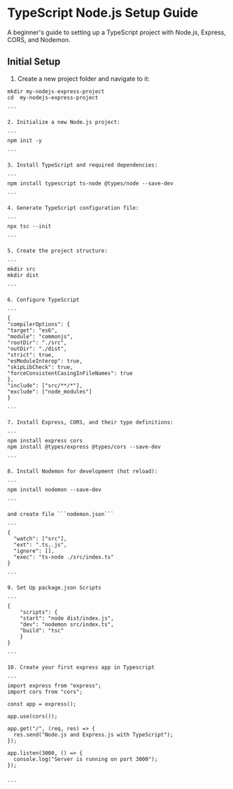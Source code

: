 # TypeScript Node.js Setup Guide

A beginner's guide to setting up a TypeScript project with Node.js, Express, CORS, and Nodemon.

## Initial Setup

1. Create a new project folder and navigate to it:

````
mkdir my-nodejs-express-project
cd  my-nodejs-express-project

```

2. Initialize a new Node.js project:

```
npm init -y

```

3. Install TypeScript and required dependencies:

```
npm install typescript ts-node @types/node --save-dev

```

4. Generate TypeScript configuration file:

```
npx tsc --init

```

5. Create the project structure:

```
mkdir src
mkdir dist

```

6. Configure TypeScript

```
{
"compilerOptions": {
"target": "es6",
"module": "commonjs",
"rootDir": "./src",
"outDir": "./dist",
"strict": true,
"esModuleInterop": true,
"skipLibCheck": true,
"forceConsistentCasingInFileNames": true
},
"include": ["src/**/*"],
"exclude": ["node_modules"]
}

```

7. Install Express, CORS, and their type definitions:

```
npm install express cors
npm install @types/express @types/cors --save-dev

```

8. Install Nodemon for development (hot reload):

```
npm install nodemon --save-dev

```

and create file ```nodemon.json```

```
{
  "watch": ["src"],
  "ext": ".ts,.js",
  "ignore": [],
  "exec": "ts-node ./src/index.ts"
}

```

9. Set Up package.json Scripts

```
{
    "scripts": {
    "start": "node dist/index.js",
    "dev": "nodemon src/index.ts",
    "build": "tsc"
    }
}

```

10. Create your first express app in Typescript

```
import express from "express";
import cors from "cors";

const app = express();

app.use(cors());

app.get("/", (req, res) => {
  res.send("Node.js and Express.js with TypeScript");
});

app.listen(3000, () => {
  console.log("Server is running on port 3000");
});


```
